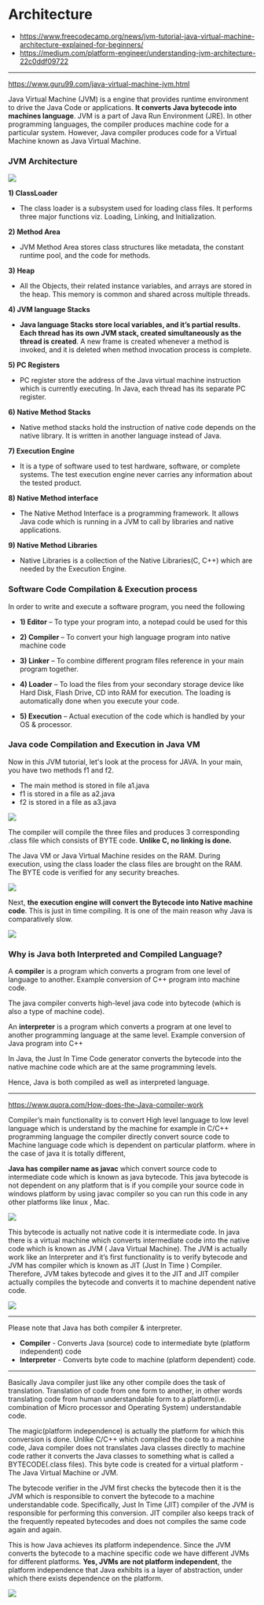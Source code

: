 # Architecture
- https://www.freecodecamp.org/news/jvm-tutorial-java-virtual-machine-architecture-explained-for-beginners/
- https://medium.com/platform-engineer/understanding-jvm-architecture-22c0ddf09722


---------------

https://www.guru99.com/java-virtual-machine-jvm.html

Java Virtual Machine (JVM) is a engine that provides runtime environment to drive the Java Code or applications. **It converts Java bytecode into machines language**. JVM is a part of Java Run Environment (JRE). In other programming languages, the compiler produces machine code for a particular system. However, Java compiler produces code for a Virtual Machine known as Java Virtual Machine.

### JVM Architecture

![](../images/guru99-jvm-architecture.png)

**1) ClassLoader**
- The class loader is a subsystem used for loading class files. It performs three major functions viz. Loading, Linking, and Initialization.

**2) Method Area**
- JVM Method Area stores class structures like metadata, the constant runtime pool, and the code for methods.

**3) Heap**
- All the Objects, their related instance variables, and arrays are stored in the heap. This memory is common and shared across multiple threads.

**4) JVM language Stacks**
- **Java language Stacks store local variables, and it’s partial results. Each thread has its own JVM stack, created simultaneously as the thread is created**. A new frame is created whenever a method is invoked, and it is deleted when method invocation process is complete.

**5)  PC Registers**
- PC register store the address of the Java virtual machine instruction which is currently executing. In Java, each thread has its separate PC register.

**6) Native Method Stacks**
- Native method stacks hold the instruction of native code depends on the native library. It is written in another language instead of Java.

**7) Execution Engine**
- It is a type of software used to test hardware, software, or complete systems. The test execution engine never carries any information about the tested product.

**8) Native Method interface**
- The Native Method Interface is a programming framework. It allows Java code which is running in a JVM to call by libraries and native applications.

**9) Native Method Libraries**
- Native Libraries is a collection of the Native Libraries(C, C++) which are needed by the Execution Engine.

### Software Code Compilation & Execution process
In order to write and execute a software program, you need the following

- **1) Editor** – To type your program into, a notepad could be used for this

- **2) Compiler** – To convert your high language program into native machine code

- **3) Linker** – To combine different program files reference in your main program together.

- **4) Loader** – To load the files from your secondary storage device like Hard Disk, Flash Drive, CD into RAM for execution. The loading is automatically done when you execute your code.

- **5) Execution** – Actual execution of the code which is handled by your OS & processor.


### Java code Compilation and Execution in Java VM

Now in this JVM tutorial, let's look at the process for JAVA. In your main, you have two methods f1 and f2.

- The main method is stored in file a1.java
- f1 is stored in a file as a2.java
- f2 is stored in a file as a3.java

![](../images/guru99-java-compiler.jpg)

The compiler will compile the three files and produces 3 corresponding .class file which consists of BYTE code. **Unlike C, no linking is done.**

The Java VM or Java Virtual Machine resides on the RAM. During execution, using the class loader the class files are brought on the RAM. The BYTE code is verified for any security breaches.

![](../images/guru99-java-jvm.jpg)

Next, **the execution engine will convert the Bytecode into Native machine code**. This is just in time compiling. It is one of the main reason why Java is comparatively slow.


![](../images/guru99-java-jit.jpg)


### Why is Java both Interpreted and Compiled Language?
A **compiler** is a program which converts a program from one level of language to another. Example conversion of C++ program into machine code.

The java compiler converts high-level java code into bytecode (which is also a type of machine code).

An **interpreter** is a program which converts a program at one level to another programming language at the same level. Example conversion of Java program into C++

In Java, the Just In Time Code generator converts the bytecode into the native machine code which are at the same programming levels.

Hence, Java is both compiled as well as interpreted language.

-----------

https://www.quora.com/How-does-the-Java-compiler-work

Compiler’s main functionality is to convert High level language to low level language which is understand by the machine for example in C/C++ programming language the compiler directly convert source code to Machine language code which is dependent on particular platform. where in the case of java it is totally different,

**Java has compiler name as javac** which convert source code to intermediate code which is known as java bytecode. This java bytecode is not dependent on any platform that is if you compile your source code in windows platform by using javac compiler so you can run this code in any other platforms like linux , Mac.

![](https://qph.fs.quoracdn.net/main-qimg-439d920bbd7810e2536a4cd3ad77119a.webp)

This bytecode is actually not native code it is intermediate code. In java there is a virtual machine which converts intermediate code into the native code which is known as JVM ( Java Virtual Machine). The JVM is actually work like an Interpreter and it’s first functionality is to verify bytecode and JVM has compiler which is known as JIT (Just In Time ) Compiler. Therefore, JVM takes bytecode and gives it to the JIT and JIT compiler actually compiles the bytecode and converts it to machine dependent native code.

![](https://qph.fs.quoracdn.net/main-qimg-99c6c1406f3ca60b9e188ab4fc6132b9.webp)

---------

Please note that Java has both compiler & interpreter.
- **Compiler** - Converts Java (source) code to intermediate byte (platform independent) code
- **Interpreter** - Converts byte code to machine (platform dependent) code.

-----------

Basically Java compiler just like any other compile does the task of translation. Translation of code from one form to another, in other words translating code from human understandable form to a platform(i.e. combination of Micro processor and Operating System) understandable code.

The magic(platform independence) is actually the platform for which this conversion is done. Unlike C/C++ which compiled the code to a machine code, Java compiler does not translates Java classes directly to machine code rather it converts the Java classes to something what is called a BYTECODE(.class files). This byte code is created for a virtual platform - The Java Virtual Machine or JVM.

The bytecode verifier in the JVM first checks the bytecode then it is the JVM which is responsible to convert the bytecode to a machine understandable code. Specifically, Just In Time (JIT) compiler of the JVM is responsible for performing this conversion. JIT compiler also keeps track of the frequently repeated bytecodes and does not compiles the same code again and again.

This is how Java achieves its platform independence. Since the JVM converts the bytecode to a machine specific code we have different JVMs for different platforms. **Yes, JVMs are not platform independent**, the platform independence that Java exhibits is a layer of abstraction, under which there exists dependence on the platform.

![](https://qph.fs.quoracdn.net/main-qimg-e76fb3b68d1bd2b3d7a10791c9761834.webp)